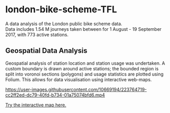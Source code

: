 # london-bike-scheme-TFL

A data analysis of the London public bike scheme data. 
<br>
Data includes 1.54 M journeys taken between for 1 August - 19 September 2017, with 773 active stations.
<br>

## Geospatial Data Analysis

Geospatial analysis of station location and station usage was undertaken. A custom boundary is drawn around active stations; the bounded region is split into voronoi sections (polygons) and usage statistics are plotted using Folium. This allows for data visualisation using interactive web-maps.

https://user-images.githubusercontent.com/10669194/223764719-cc2ff2ed-dc79-40fd-b734-01a75074bfd6.mp4



[Try the interactive map here.](https://www.kaggleusercontent.com/kf/122093558/eyJhbGciOiJkaXIiLCJlbmMiOiJBMTI4Q0JDLUhTMjU2In0..XSd7nyHzjDfWzJIgidk7CA.VRll-i5CN0wGFlv3VIjN_4D6yxu8MFCClvYahLWbqImb9LezRN-cAzajeqiX4L0p5SWiVIk0y_ni7o4heRMFJwdaLopAar3b_hsUk0JnyCE7NcxDD8xuFcV3SK1oFnOJ9iRnh2i0Nitx__P2Jy6x4JMVcW-97fnwNVXKhx4LbNrPolFWoNrAU-5eYWlgODjsI4EMrMSohAb7ZLJbjxGAxxU6JlUOlW9sx4D_Wx86THs2TCxvwW1dfA2Your4z09gcAmTKzvW8JwXRwlJd66WTtVbJHYBFF9zc-llksW4mJY_PZY3C3R40nDB3ZrZrT_Kw7K3wfd4Zp2ibIeIsU16367hvZV7gzox_r84x9AbWHHH7V3fO4NBM0orwXLR0JLFR30yFvc9jWs9HU4lmxem1C6C7Rpbh-TOOCqTbt091Bd8yY4acu0OBGJkNh290XbKgPvvqcRRlLYA43WodsZTaQlIpSDjk5JCFFx9NjbJxAFsqjZzE3oRPicYFp_J0N8hIMWCNvJx0irGuDFYTpfih8QYhvkGU-6tET96yhAHOxPbIKH4ZlAnLhWdYBNn7OVCjZGcUklzarZAiwZBuSG1UfQMun_5HP8nQxn5dSEaybDp952sq-_38hFTu0aWPl9FKaNXZOs5CqqS_kE7OCpbMAs0KrxYAMAQ8e7BpwJ1rZMxav0y_fvVWBavZ7YJY6qU.S_ojnuUJT42M3y7UTXaY8A/index.html)
